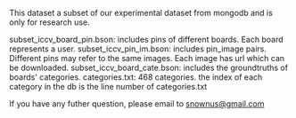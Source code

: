 This dataset a subset of our experimental dataset from mongodb and is only for research use.

subset_iccv_board_pin.bson: includes pins of different boards. Each board represents a user. 
subset_iccv_pin_im.bson: includes pin_image pairs. Different pins may refer to the same images.  Each image has url which can be downloaded. 
subset_iccv_board_cate.bson: includes the groundtruths of boards' categories. 
categories.txt: 468 categories. the index of each category in the db is the line number of categories.txt

If you have any futher question, please email to snownus@gmail.com

